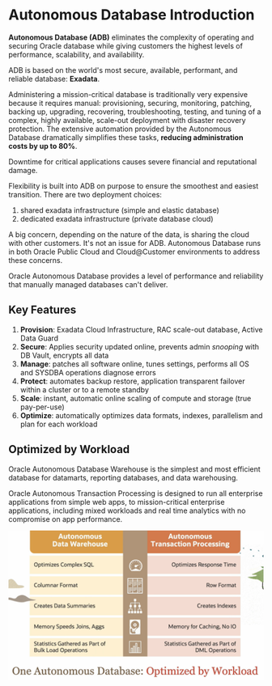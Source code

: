 # Autonomous Database Introduction

**Autonomous Database (ADB)** eliminates the complexity of operating and securing Oracle database while giving customers the highest levels of performance, scalability, and availability.

ADB is based on the world's most secure, available, performant, and reliable database: **Exadata**.

Administering a mission-critical database is traditionally very expensive because it requires manual: provisioning, securing, monitoring, patching, backing up, upgrading, recovering, troubleshooting, testing, and tuning of a complex, highly available, scale-out deployment with disaster recovery protection. The extensive automation provided by the Autonomous Database dramatically simplifies these tasks, **reducing administration costs by up to 80%**.

Downtime for critical applications causes severe financial and reputational damage.

Flexibility is built into ADB on purpose to ensure the smoothest and easiest transition. There are two deployment choices:
1. shared exadata infrastructure (simple and elastic database)
2. dedicated exadata infrastructure (private database cloud)

A big concern, depending on the nature of the data, is sharing the cloud with other customers. It's not an issue for ADB. Autonomous Database runs in both Oracle Public Cloud and Cloud@Customer environments to address these concerns. 

Oracle Autonomous Database provides a level of performance and reliability that manually managed databases can't deliver. 

## Key Features

1. **Provision**: Exadata Cloud Infrastructure, RAC scale-out database, Active Data Guard
2. **Secure**: Applies security updated online, prevents admin *snooping* with DB Vault, encrypts all data
3. **Manage**: patches all software online, tunes settings, performs all OS and SYSDBA operations diagnose errors
4. **Protect**: automates backup restore, application transparent failover within a cluster or to a remote standby
5. **Scale**: instant, automatic online scaling of compute and storage (true pay-per-use)
6. **Optimize**: automatically optimizes data formats, indexes, parallelism and plan for each workload

## Optimized by Workload

Oracle Autonomous Database Warehouse is the simplest and most efficient database for datamarts, reporting databases, and data warehousing. 

Oracle Autonomous Transaction Processing is designed to run all enterprise applications from simple web apps, to mission-critical enterprise applications, including mixed workloads and real time analytics with no compromise on app performance.

![ADB optimized by workload](../images/adb_workload.png)

